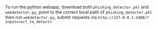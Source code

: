 To run the python webapp, download both ```phishing_detector.pkl``` and ```webdetector.py```, point to the correct local path of ```phishing_detector.pkl``` then run ```webdetector.py```, submit requests via ```http://127.0.0.1:2408/?input=<url_to_detect>```
